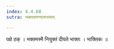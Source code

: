 ```yaml
---
index: 4.4.68
sutra: भक्तादणन्यतरस्याम्

---
```

 पक्षे ठक् । भक्तमस्मै नियुक्तं दीयते भाक्तः । भाक्तिकः ॥